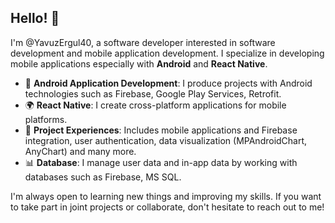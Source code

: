 ## Hello! 👋
I'm @YavuzErgul40, a software developer interested in software development and mobile application development. I specialize in developing mobile applications especially with **Android** and **React Native**.

- 📱 **Android Application Development**: I produce projects with Android technologies such as Firebase, Google Play Services, Retrofit.
- 🌍 **React Native**: I create cross-platform applications for mobile platforms.
- 🎯 **Project Experiences**: Includes mobile applications and Firebase integration, user authentication, data visualization (MPAndroidChart, AnyChart) and many more.
- 📊 **Database**: I manage user data and in-app data by working with databases such as Firebase, MS SQL.

I'm always open to learning new things and improving my skills. If you want to take part in joint projects or collaborate, don't hesitate to reach out to me!
<!---
YavuzErgul40/YavuzErgul40 is a ✨ special ✨ repository because its `README.md` (this file) appears on your GitHub profile.
You can click the Preview link to take a look at your changes.
--->
